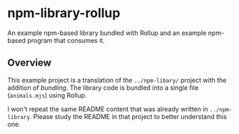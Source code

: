 # npm-library-rollup

An example npm-based library bundled with Rollup and an example npm-based program that consumes it.


## Overview

This example project is a translation of the `../npm-libary/` project with the addition of *bundling*. The library code
is bundled into a single file (`animals.mjs`) using Rollup.

I won't repeat the same README content that was already written in `../npm-library`. Please study the README in that
project to better understand this one.
